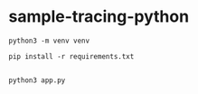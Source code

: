 # sample-tracing-python

```
python3 -m venv venv

```

```
pip install -r requirements.txt

```

```

python3 app.py

```
